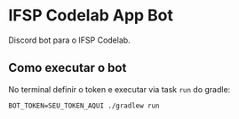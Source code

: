 # IFSP Codelab App Bot
Discord bot para o IFSP Codelab.

## Como executar o bot
No terminal definir o token e executar via task `run` do gradle:
```
BOT_TOKEN=SEU_TOKEN_AQUI ./gradlew run
```